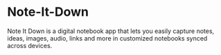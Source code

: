 # Note-It-Down
Note It Down is a digital notebook app that lets you easily capture notes, ideas, images, audio, links and more in customized notebooks synced across devices. 
